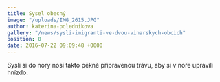```yaml
---
title: Sysel obecný
image: "/uploads/IMG_2615.JPG"
author: katerina-polednikova
gallery: "/news/sysli-imigranti-ve-dvou-vinarskych-obcich"
position: 0
date: 2016-07-22 09:09:48 +0000
---
```

Sysli si do nory nosí takto pěkně připravenou trávu, aby si v noře
upravili hnízdo.
